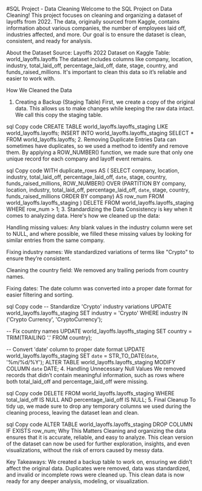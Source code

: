 #SQL Project - Data Cleaning
Welcome to the SQL Project on Data Cleaning! This project focuses on cleaning and organizing a dataset of layoffs from 2022. The data, originally sourced from Kaggle, contains information about various companies, the number of employees laid off, industries affected, and more. Our goal is to ensure the dataset is clean, consistent, and ready for analysis.

About the Dataset
Source: Layoffs 2022 Dataset on Kaggle
Table: world_layoffs.layoffs
The dataset includes columns like company, location, industry, total_laid_off, percentage_laid_off, date, stage, country, and funds_raised_millions. It's important to clean this data so it’s reliable and easier to work with.

How We Cleaned the Data
1. Creating a Backup (Staging Table)
First, we create a copy of the original data. This allows us to make changes while keeping the raw data intact. We call this copy the staging table.

sql
Copy code
CREATE TABLE world_layoffs.layoffs_staging LIKE world_layoffs.layoffs;
INSERT INTO world_layoffs.layoffs_staging SELECT * FROM world_layoffs.layoffs;
2. Removing Duplicate Entries
Data can sometimes have duplicates, so we used a method to identify and remove them. By applying a ROW_NUMBER() function, we made sure that only one unique record for each company and layoff event remains.

sql
Copy code
WITH duplicate_rows AS (
    SELECT company, location, industry, total_laid_off, percentage_laid_off, `date`, stage, country, funds_raised_millions,
           ROW_NUMBER() OVER (PARTITION BY company, location, industry, total_laid_off, percentage_laid_off, `date`, stage, country, funds_raised_millions ORDER BY company) AS row_num
    FROM world_layoffs.layoffs_staging
)
DELETE FROM world_layoffs.layoffs_staging
WHERE row_num > 1;
3. Standardizing the Data
Consistency is key when it comes to analyzing data. Here's how we cleaned up the data:

Handling missing values: Any blank values in the industry column were set to NULL, and where possible, we filled these missing values by looking for similar entries from the same company.

Fixing industry names: We standardized variations of terms like "Crypto" to ensure they’re consistent.

Cleaning the country field: We removed any trailing periods from country names.

Fixing dates: The date column was converted into a proper date format for easier filtering and sorting.

sql
Copy code
-- Standardize 'Crypto' industry variations
UPDATE world_layoffs.layoffs_staging SET industry = 'Crypto' WHERE industry IN ('Crypto Currency', 'CryptoCurrency');

-- Fix country names
UPDATE world_layoffs.layoffs_staging SET country = TRIM(TRAILING '.' FROM country);

-- Convert 'date' column to proper date format
UPDATE world_layoffs.layoffs_staging SET `date` = STR_TO_DATE(`date`, '%m/%d/%Y');
ALTER TABLE world_layoffs.layoffs_staging MODIFY COLUMN `date` DATE;
4. Handling Unnecessary Null Values
We removed records that didn’t contain meaningful information, such as rows where both total_laid_off and percentage_laid_off were missing.

sql
Copy code
DELETE FROM world_layoffs.layoffs_staging WHERE total_laid_off IS NULL AND percentage_laid_off IS NULL;
5. Final Cleanup
To tidy up, we made sure to drop any temporary columns we used during the cleaning process, leaving the dataset lean and clean.

sql
Copy code
ALTER TABLE world_layoffs.layoffs_staging DROP COLUMN IF EXISTS row_num;
Why This Matters
Cleaning and organizing the data ensures that it is accurate, reliable, and easy to analyze. This clean version of the dataset can now be used for further exploration, insights, and even visualizations, without the risk of errors caused by messy data.


Key Takeaways:
We created a backup table to work on, ensuring we didn’t affect the original data.
Duplicates were removed, data was standardized, and invalid or incomplete rows were cleaned up.
This clean data is now ready for any deeper analysis, modeling, or visualization.

